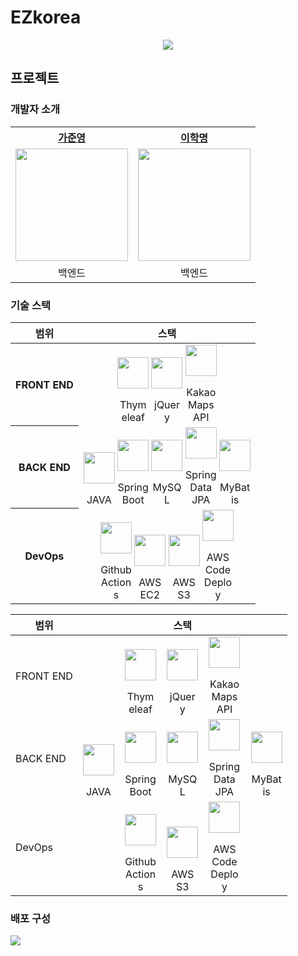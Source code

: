 # EZkorea

<center>
    <img src="https://user-images.githubusercontent.com/82663161/229257988-969d1153-f144-46d2-9a48-508f8114943b.png">
</center>

## 프로젝트

### 개발자 소개
<table style="margin: 0 auto">
    <th>
        <a href="https://github.com/Jwhyee">가준영</a>
    </th>
    <th>
        <a href="https://github.com/gkraud4135">이학명</a>
    </th>
    <tr>
        <td><img src="https://avatars.githubusercontent.com/u/82663161?v=4" width="180" height="180"/></td>
        <td><img src="https://avatars.githubusercontent.com/u/77388722?v=4" width="180" height="180"/></td>
    </tr>
    <tr>
        <td align="center">
            백엔드
        </td>
        <td align="center">
            백엔드
        </td>
    </tr>
</table>

### 기술 스택

<table style="margin: 0 auto;">
    <thead>
        <th>범위</th>
        <th>스택</th>
    </thead>
    <tbody style="text-align: center">
        <tr>
            <th>FRONT END</th>
            <td style="white-space: normal; overflow: hidden; text-overflow: ellipsis;">
                <div style="margin: 0 auto;">
                    <div style="display: inline-block; width: 50px; height: 60px;">
                        <img src="https://user-images.githubusercontent.com/82663161/229258328-93c4b37c-f1b8-4c4a-a591-ca17cdb0e2e5.png" alt="" height="50"/>
                        <p>Thymeleaf</p>
                    </div>
                    <div style="display: inline-block; width: 50px; height: 60px;">
                        <img src="https://user-images.githubusercontent.com/82663161/229259146-a9bec1a2-dbb4-4f74-bba3-56abee23db4b.png" alt="" height="50"/>
                        <p>jQuery</p>
                    </div>
                    <div style="display: inline-block; width: 50px; height: 60px;">
                        <img src="https://user-images.githubusercontent.com/82663161/229259517-8af38264-35ea-4b56-9269-e3bf32e0b7fb.png" alt="" height="50"/>
                        <p>Kakao Maps API</p>
                    </div>
                </div>
            </td>
        </tr>
        <tr>
            <th>BACK END</th>
            <td style="white-space: normal; overflow: hidden; text-overflow: ellipsis;">
                <div style="display: inline-block; width: 50px; height: 60px;">
                    <img src="https://user-images.githubusercontent.com/82663161/229259604-a1a46934-64fe-4433-a728-a823509306ee.png" alt="" height="50"/>
                    <p>JAVA</p>
                </div>
                <div style="display: inline-block; width: 50px; height: 60px;">
                    <img src="https://user-images.githubusercontent.com/82663161/229259272-b3112639-0e93-4a86-a190-cdd67fecf044.png" alt="" height="50"/>
                    <p>Spring Boot</p>
                </div>
                <div style="display: inline-block; width: 50px; height: 60px;">
                    <img src="https://user-images.githubusercontent.com/82663161/229258479-38163607-939a-4999-826c-7c27fcc38373.png" alt="" height="50"/>
                    <p>MySQL</p>
                </div>
                <div style="display: inline-block; width: 50px; height: 60px;">
                    <img src="https://user-images.githubusercontent.com/82663161/229258574-c646c37a-590c-40e7-bdce-cdb11aa6db04.png" alt="" height="50"/>
                    <p>Spring Data JPA</p>
                </div>
                <div style="display: inline-block; width: 50px; height: 60px;">
                    <img src="https://user-images.githubusercontent.com/82663161/229258612-01da892d-be28-477b-9eb0-a579d3d3a38b.png" alt="" height="50"/>
                    <p>MyBatis</p>
                </div>
            </td>
        </tr>
        <tr>
            <th>DevOps</th>
            <td style="white-space: normal; overflow: hidden; text-overflow: ellipsis;">
                <div style="margin: 0 auto;">
                    <div style="display: inline-block; width: 50px; height: 60px;">
                        <img src="https://user-images.githubusercontent.com/82663161/229258788-6dbb9e25-05dc-4f60-856d-4fb7d8ac206a.png" alt="" height="50"/>
                        <p>Github Actions</p>
                    </div>
                    <div style="display: inline-block; width: 50px; height: 60px;">
                        <img src="https://user-images.githubusercontent.com/82663161/229258716-b06d6d99-bb61-416b-acd0-6352371b2db5.png" alt="" height="50"/>
                        <p>AWS EC2</p>
                    </div>
                    <div style="display: inline-block; width: 50px; height: 60px;">
                        <img src="https://user-images.githubusercontent.com/82663161/229258738-472f58ef-cbe8-469b-8540-d2e05effe551.png" alt="" height="50"/>
                        <p>AWS S3</p>
                    </div>
                    <div style="display: inline-block; width: 50px; height: 60px;">
                        <img src="https://user-images.githubusercontent.com/82663161/229258752-1c47b4fd-e03a-4572-b269-9799c367d020.png" alt="" height="50"/>
                        <p>AWS CodeDeploy</p>
                    </div>
                </div>
            </td>
        </tr>
    </tbody>
</table>

| 범위      |                                                                                                                                                                                                                                                                                                                                                                                                                                                                                                                                                                스택                                                                                                                                                                                                                                                                                                                                                                                                                                                                                                                                                                |
| --------- |:--------------------------------------------------------------------------------------------------------------------------------------------------------------------------------------------------------------------------------------------------------------------------------------------------------------------------------------------------------------------------------------------------------------------------------------------------------------------------------------------------------------------------------------------------------------------------------------------------------------------------------------------------------------------------------------------------------------------------------------------------------------------------------------------------------------------------------------------------------------------------------------------------------------------------------------------------------------------------------------------------------------------------------------------------------------------------------------------------------------------------------:|
| FRONT END |                                                                                                                                                                                                                         <div style="display: inline-block; width: 50px; height: 60px;"><img src="https://user-images.githubusercontent.com/82663161/229258328-93c4b37c-f1b8-4c4a-a591-ca17cdb0e2e5.png" alt="" height="50"/><p>Thymeleaf</p></div>&nbsp;&nbsp;&nbsp;&nbsp;<div style="display: inline-block; width: 50px; height: 60px;"><img src="https://user-images.githubusercontent.com/82663161/229259146-a9bec1a2-dbb4-4f74-bba3-56abee23db4b.png" alt="" height="50"/><p>jQuery</p></div>&nbsp;&nbsp;&nbsp;&nbsp;<div style="display: inline-block; width: 50px; height: 60px;"><img src="https://user-images.githubusercontent.com/82663161/229259517-8af38264-35ea-4b56-9269-e3bf32e0b7fb.png" alt="" height="50"/><p>Kakao Maps API</p></div>                                                                                                                                                                                                                         |
| BACK END  | <div style="display: inline-block; width: 50px; height: 60px;"><img src="https://user-images.githubusercontent.com/82663161/229259604-a1a46934-64fe-4433-a728-a823509306ee.png" alt="" height="50"/><p>JAVA</p></div>&nbsp;&nbsp;&nbsp;&nbsp;<div style="display: inline-block; width: 50px; height: 60px;"><img src="https://user-images.githubusercontent.com/82663161/229259272-b3112639-0e93-4a86-a190-cdd67fecf044.png" alt="" height="50"/><p>Spring Boot</p></div>&nbsp;&nbsp;&nbsp;&nbsp;<div style="display: inline-block; width: 50px; height: 60px;"><img src="https://user-images.githubusercontent.com/82663161/229258479-38163607-939a-4999-826c-7c27fcc38373.png" alt="" height="50"/><p>MySQL</p></div>&nbsp;&nbsp;&nbsp;&nbsp;<div style="display: inline-block; width: 50px; height: 60px;"><img src="https://user-images.githubusercontent.com/82663161/229258574-c646c37a-590c-40e7-bdce-cdb11aa6db04.png" alt="" height="50"/><p>Spring Data JPA</p></div>&nbsp;&nbsp;&nbsp;&nbsp;<div style="display: inline-block; width: 50px; height: 60px;"><img src="https://user-images.githubusercontent.com/82663161/229258612-01da892d-be28-477b-9eb0-a579d3d3a38b.png" alt="" height="50"/><p>MyBatis</p></div>  |
| DevOps    |                                                                                                                                                                                                     <div style="display: inline-block; width: 50px; height: 60px;"><img src="https://user-images.githubusercontent.com/82663161/229258788-6dbb9e25-05dc-4f60-856d-4fb7d8ac206a.png" alt="" height="50"/><p>Github Actions</p></div>&nbsp;&nbsp;&nbsp;&nbsp;<div style="display: inline-block; width: 50px; height: 60px;"><img src="https://user-images.githubusercontent.com/82663161/229258738-472f58ef-cbe8-469b-8540-d2e05effe551.png" alt="" height="50"/><p>AWS S3</p></div>&nbsp;&nbsp;&nbsp;&nbsp;<div style="display: inline-block; width: 50px; height: 60px;"><img src="https://user-images.githubusercontent.com/82663161/229258752-1c47b4fd-e03a-4572-b269-9799c367d020.png" alt="" height="50"/><p>AWS CodeDeploy</p></div>                                                                                                                                                                                                     |

### 배포 구성

<img src="https://user-images.githubusercontent.com/82663161/219400565-595097ea-3d05-408a-be21-b9fcb6b7af3e.png">
